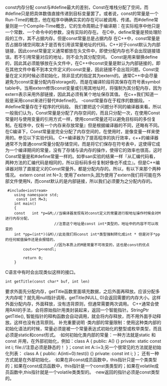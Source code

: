 const内存分配
const与#define最大的差别，Const在堆栈分配了空间，而#define只是把具体数值直接传递到目标变量罢了。或者说，const的常量是一个Run-Time的概念，他在程序中确确实实的存在可以被调用、传递。而#define常量则是一个Compile-Time概念，它的生命周期止于编译期：在实际程序中他只是一个常数、一个命令中的参数，没有实际的存在。
在C中，define常量是预处理阶段的工作，其不占据内存。但是const常量总是占据内存
在C++中，const常量是否占据存储空间取决于是否有引用该常量地址的代码。C++对于const默认为内部链接，因此const常量定义通常都放在头文件中，即使分配内存也不会出现链接错误。若不引用常量对应的地址，则不会为其分配空间。
Const是用来替换define的，因此其必须能够放在头文件中，在C++中const变量是默认为内部链接的，即在其他文件中看不到本文件定义的const变量，因此链接不会出现问题。Const变量在定义的时候必须初始化，除非显式的指定其为extern的。通常C++中会尽量避免为const变量分配内存storage的，而是在编译阶段将其保存在符号表symbol table中。当用extern修饰const变量或引用其地址时，将强制为其分配内存，因为extern表示采用外部链接，因此其必须有某个地址保存其值。
在c++我们知道一般是采用const来进行替代#define的。
-const常量存在于程序的数据段。
-#define常量存在于程序的代码段。
我们要把这个问题分不同的编译器来看。所以一般我们认为，Const常量是分配了内存空间的，而且只分配一次，在使用Const常量时与使用变量的引用方式一样，使用const常量还可以避免目标码的多份复制。在程序中，仅有一个内存来存放常量』但是根据编译器的不同，还略有不同。
在C编译下，Const常量是完全分配了内存空间的，在使用时，是像变量一样来使用的。参见以下实验代码。
C++编译器为了提高程序的执行效率，c++的编译器通常不为普通const常量分配存储空间，而是将它们保存在符号表中，这使得它成为一个编译期间的常量，没有了存储与读内存的操作，使得它的效率也很高，这时Const常量是和#define常量一样的。如李san实验的结果一样『从汇编代码看，两种方法的汇编代码是相同的，所以目标码多份复制好像也不成立』。但是C++编译器对除了直接定义的Const常量外，都是分配内存的。所以，有以下来那个两种情况。
        extern const int N=3; 
使用了extern头,因为使用了extern我们将可能在外部文件使用N，而const默认的是内部链接，所以我们必须要为之分配内存的。
```
 #include<iostream>
    using namespace std; 
     const int M=3; 
    int main() 
    { 
    const   int *p=&M;//当编译器发现有对const定义的常量进行取地址操作时候会对M进行内存分配， 
                      //注意这个地址是const int*类型的，地址中的内容不可以改变的  
    int *pp=(int*)(&M)//此处我们将const int*类型强制转化成int * 但是对于*pp的任何赋值操作还是会报错的， 
                      //因为本质上的M是常量不可改变的，这也是const的优点  
        cout<<*p<<endl;   
      
        return 0;  
    } 
```
C语言中有时会出现类似这样的接口。
```
int getTitle(const char* buf, int len)
````
要求外面先分配内存，getTitle函数里面填充数据，之后外面再释放。应该分配多大内存呢？就先用null指针调用，getTitle(NULL, 0)会返回需要的内存大小。这样外面分配内存，外面释放，没有违背原则，但通常需要两次调用。
C++通常会使用RAII的手法，会将原始指针用类封装起来，返回一个智能指针。StringPtr getTitle(), 智能指针的释构函数会自动调用，就会将内存释放，而不用外面手动释放。这样也没有违背原则。
补充重要说明
·类内部的常量限制：使用这种类内部的初始化语法的时候，常量必须是被一个常量表达式初始化的整型或枚举类型，而且必须是static和const形式。
·如何初始化类内部的常量：一种方法就是static 和 const 并用，在外部初始化，例如：class A { public: A() {} private: static const int i; file://注意必须是静态的！ }；const int A::i=3;另一个很常见的方法就是初始化列表： class A { public: A(inti=0):test(i) {} private: const int i; }； 还有一种方式就是在外部初始化，
·如果在非const成员函数中，this指针只是一个类类型的；如果在const成员函数中，this指针是一个const类类型的；如果在volatile成员函数中,this指针就是一个volatile类类型的。
·new返回的指针必须是const类型的。
